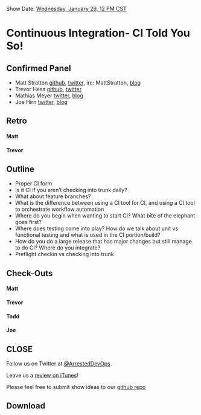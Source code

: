 Show Date: [Wednesday, January 29, 12 PM CST](http://www.timeanddate.com/worldclock/fixedtime.html?msg=ArrestedDevOps+-+CI+Told+You%21&iso=20140129T12&p1=64&ah=1)

Continuous Integration- CI Told You So!
=====

Confirmed Panel
-----

* Matt Stratton [github](http://github.com/mattstratton), [twitter](https://twitter.com/mattstratton), irc: MattStratton, [blog](http://www.mattstratton.com/)
* Trevor Hess [github](https://github.com/trevorghess), [twitter](http://twitter.com/trevorghess)
* Mathias Meyer [twitter](https://twitter.com/roidrage), [blog](http://www.paperplanes.de/)
* Joe Hirn [twitter](https://twitter.com/jhirn), [blog](http://www.devmynd.com/blog/author/joe-hirn)

Retro
-----------------

#### Matt

#### Trevor

Outline
-----------------

* Proper CI form
* Is it CI if you aren’t checking into trunk daily?
* What about feature branches?
* What is the difference between using a CI tool for CI, and using a CI tool to orchestrate workflow automation
* Where do you begin when wanting to start CI? What bite of the elephant goes first?
* Where does testing come into play? How do we talk about unit vs functional testing and what is used in the CI portion/build?
* How do you do a large release that has major changes but still manage to do CI? Where do you integrate?
* Preflight checkin vs checking into trunk



Check-Outs
-----

#### Matt  

#### Trevor  

#### Todd

#### Joe



CLOSE
-----

Follow us on Twitter at [@ArrestedDevOps](http://twitter.com/arresteddevops).

Leave us a [review on iTunes](https://itunes.apple.com/us/podcast/arrested-devops/id773888088?mt=2&uo=4&at=11lsCi)!

Please feel free to submit show ideas to our [github repo](https://github.com/arresteddevops/podcast)



Download
--------
